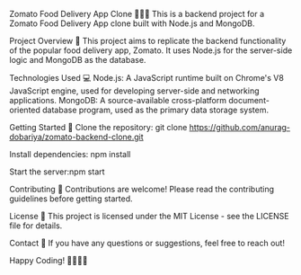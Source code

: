 Zomato Food Delivery App Clone 🍔🍕🌮
This is a backend project for a Zomato Food Delivery App clone built with Node.js and MongoDB.

Project Overview 📝
This project aims to replicate the backend functionality of the popular food delivery app, Zomato. It uses Node.js for the server-side logic and MongoDB as the database.

Technologies Used 💻
Node.js: A JavaScript runtime built on Chrome's V8 JavaScript engine, used for developing server-side and networking applications.
MongoDB: A source-available cross-platform document-oriented database program, used as the primary data storage system.

Getting Started 🚀
Clone the repository: git clone https://github.com/anurag-dobariya/zomato-backend-clone.git

Install dependencies: npm install

Start the server:npm start

Contributing 🤝
Contributions are welcome! Please read the contributing guidelines before getting started.

License 📄
This project is licensed under the MIT License - see the LICENSE file for details.

Contact 📧
If you have any questions or suggestions, feel free to reach out!

Happy Coding! 👩‍💻👨‍💻
